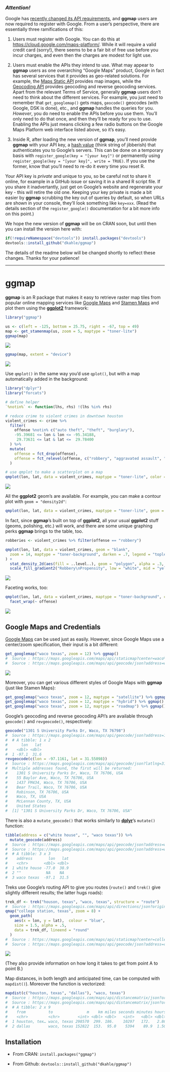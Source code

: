 <!-- README.md is generated from README.Rmd. Please edit that file -->

### *Attention!*

Google has [recently changed its API
requirements](https://developers.google.com/maps/documentation/geocoding/usage-and-billing),
and **ggmap** users are now required to register with Google. From a
user’s perspective, there are essentially three ramifications of this:

1.  Users must register with Google. You can do this at
    <a href="https://cloud.google.com/maps-platform/" class="uri">https://cloud.google.com/maps-platform/</a>.
    While it will require a valid credit card (sorry!), there seems to
    be a fair bit of free use before you incur charges, and even then
    the charges are modest for light use.

2.  Users must enable the APIs they intend to use. What may appear to
    **ggmap** users as one overarching “Google Maps” product, Google in
    fact has several services that it provides as geo-related solutions.
    For example, the [Maps Static
    API](https://developers.google.com/maps/documentation/maps-static/intro)
    provides map images, while the [Geocoding
    API](https://developers.google.com/maps/documentation/geocoding/intro)
    provides geocoding and reverse geocoding services. Apart from the
    relevant Terms of Service, generally **ggmap** users don’t need to
    think about the different services. For example, you just need to
    remember that `get_googlemap()` gets maps, `geocode()` geocodes
    (with Google, DSK is done), etc., and **ggmap** handles the queries
    for you. *However*, you do need to enable the APIs before you use
    them. You’ll only need to do that once, and then they’ll be ready
    for you to use. Enabling the APIs just means clicking a few radio
    buttons on the Google Maps Platform web interface listed above, so
    it’s easy.

3.  Inside R, after loading the new version of **ggmap**, you’ll need
    provide **ggmap** with your API key, a [hash
    value](https://en.wikipedia.org/wiki/Hash_function) (think string of
    jibberish) that authenticates you to Google’s servers. This can be
    done on a temporary basis with `register_google(key = "[your key]")`
    or permanently using
    `register_google(key = "[your key]", write = TRUE)`. If you use the
    former, know that you’ll need to re-do it every time you reset R.

Your API key is *private* and unique to you, so be careful not to share
it online, for example in a GitHub issue or saving it in a shared R
script file. If you share it inadvertantly, just get on Google’s website
and regenerate your key - this will retire the old one. Keeping your key
private is made a bit easier by **ggmap** scrubbing the key out of
queries by default, so when URLs are shown in your console, they’ll look
something like `key=xxx`. (Read the details section of the
`register_google()` documentation for a bit more info on this point.)

We hope the new version of **ggmap** will be on CRAN soon, but until
then you can install the version here with:

``` r
if(!requireNamespace("devtools")) install.packages("devtools")
devtools::install_github("dkahle/ggmap")
```

The details of the readme below will be changed shortly to reflect these
changes. Thanks for your patience!

<hr>

ggmap
=====

**ggmap** is an R package that makes it easy to retrieve raster map
tiles from popular online mapping services like [Google
Maps](https://developers.google.com/maps/documentation/static-maps/?hl=en)
and [Stamen Maps](http://maps.stamen.com) and plot them using the
[**ggplot2**](https://github.com/tidyverse/ggplot2) framework:

``` r
library("ggmap")

us <- c(left = -125, bottom = 25.75, right = -67, top = 49)
map <- get_stamenmap(us, zoom = 5, maptype = "toner-lite")
ggmap(map)
```

![](tools/README-maptypes-1.png)

``` r
ggmap(map, extent = "device")
```

![](tools/README-maptypes-2.png)

Use `qmplot()` in the same way you’d use `qplot()`, but with a map
automatically added in the background:

``` r
library("dplyr")
library("forcats")

# define helper
`%notin%` <- function(lhs, rhs) !(lhs %in% rhs)

# reduce crime to violent crimes in downtown houston
violent_crimes <- crime %>% 
  filter(
    offense %notin% c("auto theft", "theft", "burglary"),
    -95.39681 <= lon & lon <= -95.34188,
     29.73631 <= lat & lat <=  29.78400
  ) %>% 
  mutate(
    offense = fct_drop(offense),
    offense = fct_relevel(offense, c("robbery", "aggravated assault", "rape", "murder"))
  )

# use qmplot to make a scatterplot on a map
qmplot(lon, lat, data = violent_crimes, maptype = "toner-lite", color = I("red"))
```

![](tools/README-qmplot-1.png)

All the **ggplot2** geom’s are available. For example, you can make a
contour plot with `geom = "density2d"`:

``` r
qmplot(lon, lat, data = violent_crimes, maptype = "toner-lite", geom = "density2d", color = I("red"))
```

In fact, since **ggmap**’s built on top of **ggplot2**, all your usual
**ggplot2** stuff (geoms, polishing, etc.) will work, and there are some
unique graphing perks **ggmap** brings to the table, too.

``` r
robberies <- violent_crimes %>% filter(offense == "robbery")

qmplot(lon, lat, data = violent_crimes, geom = "blank", 
  zoom = 14, maptype = "toner-background", darken = .7, legend = "topleft"
) +
  stat_density_2d(aes(fill = ..level..), geom = "polygon", alpha = .3, color = NA) +
  scale_fill_gradient2("Robbery\nPropensity", low = "white", mid = "yellow", high = "red", midpoint = 650)
```

![](tools/README-styling-1.png)

Faceting works, too:

``` r
qmplot(lon, lat, data = violent_crimes, maptype = "toner-background", color = offense) + 
  facet_wrap(~ offense)
```

![](tools/README-faceting-1.png)

Google Maps and Credentials
---------------------------

[Google Maps](http://developers.google.com/maps/terms) can be used just
as easily. However, since Google Maps use a center/zoom specification,
their input is a bit different:

``` r
get_googlemap("waco texas", zoom = 12) %>% ggmap()
#  Source : https://maps.googleapis.com/maps/api/staticmap?center=waco%20texas&zoom=12&size=640x640&scale=2&maptype=terrain&key=xxx
#  Source : https://maps.googleapis.com/maps/api/geocode/json?address=waco+texas&key=xxx
```

![](tools/README-google_maps-1.png)

Moreover, you can get various different styles of Google Maps with
**ggmap** (just like Stamen Maps):

``` r
get_googlemap("waco texas", zoom = 12, maptype = "satellite") %>% ggmap()
get_googlemap("waco texas", zoom = 12, maptype = "hybrid") %>% ggmap()
get_googlemap("waco texas", zoom = 12, maptype = "roadmap") %>% ggmap()
```

Google’s geocoding and reverse geocoding API’s are available through
`geocode()` and `revgeocode()`, respectively:

``` r
geocode("1301 S University Parks Dr, Waco, TX 76798")
#  Source : https://maps.googleapis.com/maps/api/geocode/json?address=1301+S+University+Parks+Dr,+Waco,+TX+76798&key=xxx
#  # A tibble: 1 x 2
#      lon   lat
#    <dbl> <dbl>
#  1 -97.1  31.6
revgeocode(c(lon = -97.1161, lat = 31.55098))
#  Source : https://maps.googleapis.com/maps/api/geocode/json?latlng=31.55098,-97.1161&key=xxx
#  Multiple addresses found, the first will be returned:
#    1301 S University Parks Dr, Waco, TX 76706, USA
#    55 Baylor Ave, Waco, TX 76706, USA
#    1437 FM434, Waco, TX 76706, USA
#    Bear Trail, Waco, TX 76706, USA
#    Robinson, TX 76706, USA
#    Waco, TX, USA
#    McLennan County, TX, USA
#    United States
#  [1] "1301 S University Parks Dr, Waco, TX 76706, USA"
```

There is also a `mutate_geocode()` that works similarly to
[**dplyr**](https://github.com/hadley/dplyr)’s `mutate()` function:

``` r
tibble(address = c("white house", "", "waco texas")) %>% 
  mutate_geocode(address)
#  Source : https://maps.googleapis.com/maps/api/geocode/json?address=white+house&key=xxx
#  Source : https://maps.googleapis.com/maps/api/geocode/json?address=waco+texas&key=xxx
#  # A tibble: 3 x 3
#    address       lon   lat
#    <chr>       <dbl> <dbl>
#  1 white house -77.0  38.9
#  2 ""           NA    NA  
#  3 waco texas  -97.1  31.5
```

Treks use Google’s routing API to give you routes (`route()` and
`trek()` give slightly different results; the latter hugs roads):

``` r
trek_df <- trek("houson, texas", "waco, texas", structure = "route")
#  Source : https://maps.googleapis.com/maps/api/directions/json?origin=houson,+texas&destination=waco,+texas&key=xxx&mode=driving&alternatives=false&units=metric
qmap("college station, texas", zoom = 8) +
  geom_path(
    aes(x = lon, y = lat),  colour = "blue",
    size = 1.5, alpha = .5,
    data = trek_df, lineend = "round"
  )
#  Source : https://maps.googleapis.com/maps/api/staticmap?center=college%20station,%20texas&zoom=8&size=640x640&scale=2&maptype=terrain&language=en-EN&key=xxx
#  Source : https://maps.googleapis.com/maps/api/geocode/json?address=college+station,+texas&key=xxx
```

![](tools/README-route_trek-1.png)

(They also provide information on how long it takes to get from point A
to point B.)

Map distances, in both length and anticipated time, can be computed with
`mapdist()`). Moreover the function is vectorized:

``` r
mapdist(c("houston, texas", "dallas"), "waco, texas")
#  Source : https://maps.googleapis.com/maps/api/distancematrix/json?origins=dallas&destinations=waco,+texas&key=xxx&mode=driving
#  Source : https://maps.googleapis.com/maps/api/distancematrix/json?origins=houston,+texas&destinations=waco,+texas&key=xxx&mode=driving
#  # A tibble: 2 x 9
#    from          to               m    km miles seconds minutes hours mode  
#    <chr>         <chr>        <int> <dbl> <dbl>   <int>   <dbl> <dbl> <chr> 
#  1 houston, tex… waco, texas 298570  299. 186.    10297   172.   2.86 drivi…
#  2 dallas        waco, texas 152822  153.  95.0    5394    89.9  1.50 drivi…
```

Installation
------------

-   From CRAN: `install.packages("ggmap")`

-   From Github: `devtools::install_github("dkahle/ggmap")`
